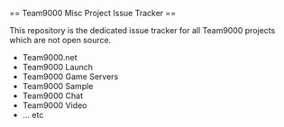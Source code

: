 == Team9000 Misc Project Issue Tracker ==

This repository is the dedicated issue tracker for all Team9000 projects which are not open source.

* Team9000.net
* Team9000 Launch
* Team9000 Game Servers
* Team9000 Sample
* Team9000 Chat
* Team9000 Video
* ... etc
